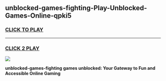 
## unblocked-games-fighting-Play-Unblocked-Games-Online-qpki5
<h3>
<a href="https://premium76.site?title=unblocked-games-fighting&ref=25A">CLICK TO PLAY</a></h3>
<hr>

<h3>
<a href="https://premium76.site?title=unblocked-games-fighting&ref=25A">CLICK 2 PLAY</a>
  
</h3>

<a href="https://premium76.site?title=unblocked-games-fighting&ref=25A"><img src="https://clearcache.store/games.png"></a>


**unblocked-games-fighting games unblocked: Your Gateway to Fun and Accessible Online Gaming**
